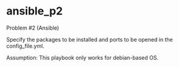 # ansible_p2
Problem #2 (Ansible)

Specify the packages to be installed and ports to be opened in the config_file.yml.

Assumption: This playbook only works for debian-based OS.
